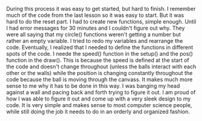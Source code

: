 During this process it was easy to get started, but hard to finish. I remember much of the code from the last lesson so it was easy to start. But it was hard to do the reset part.
I had to create new functions, simple enough. Until I had error messages for 30 minutes and I couldn't figure out why. They were all saying that my circle() functions weren't getting
a number but rather an empty variable. I tried to redo my variables and rearrange the code. Eventually, I realized that I needed to define the functions in different spots of the code.
I neede the speed() function in the setup() and the pos() function in the draw(). This is because the speed is defined at the start of the code and doesn't change throughout (unless
the balls interact with each other or the walls) while the position is changing constantly throughout the code because the ball is moving through the canvass. It makes much more sense
to me why it has to be done in this way. I was banging my head against a wall and pacing back and forth trying to figure it out. I am proud of how I was able to figure it out and
come up with a very sleek design to my code. It is very simple and makes sense to most computer science people, while still doing the job it needs to do in an orderly and organized 
fashion. 
